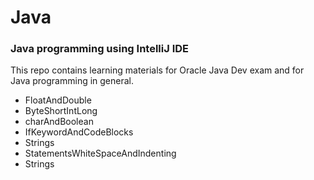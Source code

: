 # Java

### Java programming using IntelliJ IDE

This repo contains learning materials for Oracle Java Dev exam and for Java programming in general. 

- FloatAndDouble
- ByteShortIntLong
- charAndBoolean
- IfKeywordAndCodeBlocks
- Strings
- StatementsWhiteSpaceAndIndenting
- Strings
